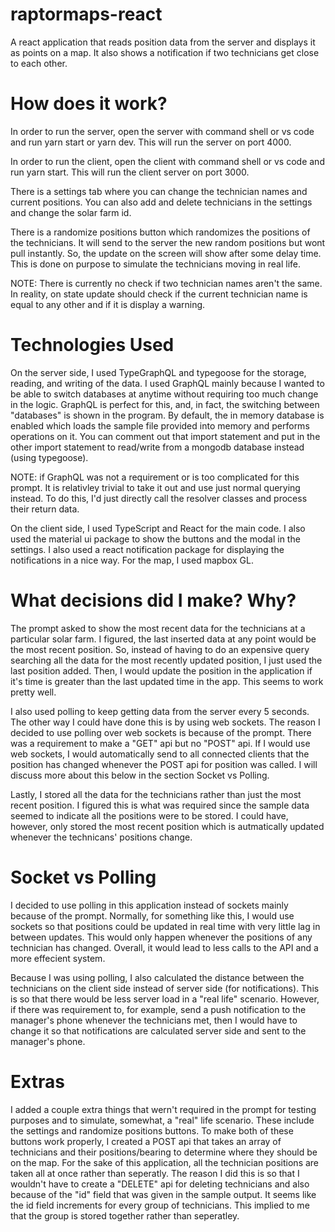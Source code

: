 # raptormaps-react

A react application that reads position data from the server and displays it as points on a map. It also shows a notification if two technicians get close to each other. 

# How does it work?

In order to run the server, open the server with command shell or vs code and run yarn start or yarn dev. This will run the server on port 4000. 

In order to run the client, open the client with command shell or vs code and run yarn start. This will run the client server on port 3000. 

There is a settings tab where you can change the technician names and current positions. You can also add and delete technicians in the settings and change the solar farm id. 

There is a randomize positions button which randomizes the positions of the technicians. It will send to the server the new random positions but wont pull instantly. So, the update on the screen will show after some delay time. This is done on purpose to simulate the technicians moving in real life. 

NOTE: There is currently no check if two technician names aren't the same. In reality, on state update should check if the current technician name is equal to any other and if it is display a warning.

# Technologies Used

On the server side, I used TypeGraphQL and typegoose for the storage, reading, and writing of the data. I used GraphQL mainly because I wanted to be able to switch databases at anytime without requiring too much change in the logic. GraphQL is perfect for this, and, in fact, the switching between "databases" is shown in the program. By default, the in memory database is enabled which loads the sample file provided into memory and performs operations on it. You can comment out that import statement and put in the other import statement to read/write from a mongodb database instead (using typegoose). 

NOTE: if GraphQL was not a requirement or is too complicated for this prompt. It is relativley trivial to take it out and use just normal querying instead. To do this, I'd just directly call the resolver classes and process their return data.

On the client side, I used TypeScript and React for the main code. I also used the material ui package to show the buttons and the modal in the settings. I also used a react notification package for displaying the notifications in a nice way. For the map, I used mapbox GL. 

# What decisions did I make? Why?

The prompt asked to show the most recent data for the technicians at a particular solar farm. I figured, the last inserted data at any point would be the most recent position. So, instead of having to do an expensive query searching all the data for the most recently updated position, I just used the last position added. Then, I would update the position in the application if it's time is greater than the last updated time in the app. This seems to work pretty well. 

I also used polling to keep getting data from the server every 5 seconds. The other way I could have done this is by using web sockets. The reason I decided to use polling over web sockets is because of the prompt. There was a requirement to make a "GET" api but no "POST" api. If I would use web sockets, I would automatically send to all connected clients that the position has changed whenever the POST api for position was called. I will discuss more about this below in the section Socket vs Polling. 

Lastly, I stored all the data for the technicians rather than just the most recent position. I figured this is what was required since the sample data seemed to indicate all the positions were to be stored. I could have, however, only stored the most recent position which is autmatically updated whenever the technicans' positions change.

# Socket vs Polling

I decided to use polling in this application instead of sockets mainly because of the prompt. Normally, for something like this, I would use sockets so that positions could be updated in real time with very little lag in between updates. This would only happen whenever the positions of any technician has changed. Overall, it would lead to less calls to the API and a more effecient system. 

Because I was using polling, I also calculated the distance between the technicians on the client side instead of server side (for notifications). This is so that there would be less server load in a "real life" scenario. However, if there was requirement to, for example, send a push notification to the manager's phone whenever the technicians met, then I would have to change it so that notifications are calculated server side and sent to the manager's phone. 

# Extras

I added a couple extra things that wern't required in the prompt for testing purposes and to simulate, somewhat, a "real" life scenario. These include the settings and randomize positions buttons. To make both of these buttons work properly, I created a POST api that takes an array of technicians and their positions/bearing to determine where they should be on the map. For the sake of this application, all the technician positions are taken all at once rather than seperatly. The reason I did this is so that I wouldn't have to create a "DELETE" api for deleting technicians and also because of the "id" field that was given in the sample output. It seems like the id field increments for every group of technicians. This implied to me that the group is stored together rather than seperatley. 


